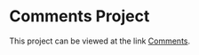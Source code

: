 # Comments Project

This project can be viewed at the link [Comments](https://evanstcom.github.io/comments/).
